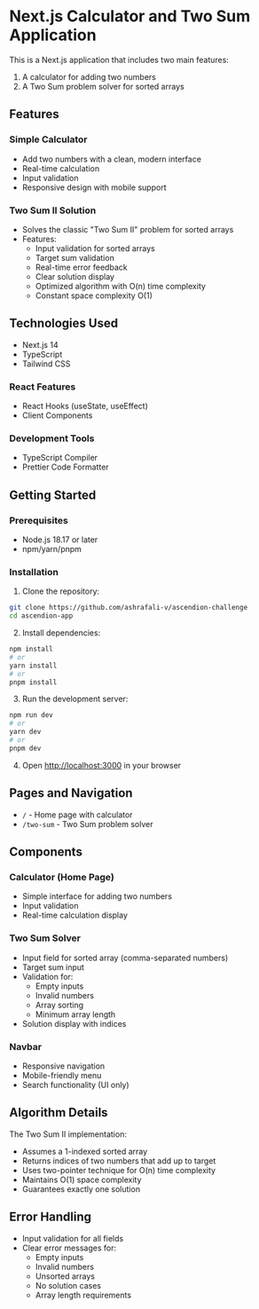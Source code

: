 # Next.js Calculator and Two Sum Application

This is a Next.js application that includes two main features:

1. A calculator for adding two numbers
2. A Two Sum problem solver for sorted arrays

## Features

### Simple Calculator

- Add two numbers with a clean, modern interface
- Real-time calculation
- Input validation
- Responsive design with mobile support

### Two Sum II Solution

- Solves the classic "Two Sum II" problem for sorted arrays
- Features:
  - Input validation for sorted arrays
  - Target sum validation
  - Real-time error feedback
  - Clear solution display
  - Optimized algorithm with O(n) time complexity
  - Constant space complexity O(1)

## Technologies Used

- Next.js 14
- TypeScript
- Tailwind CSS

### React Features
- React Hooks (useState, useEffect)
- Client Components

### Development Tools
- TypeScript Compiler
- Prettier Code Formatter

## Getting Started

### Prerequisites

- Node.js 18.17 or later
- npm/yarn/pnpm

### Installation

1. Clone the repository:

```bash
git clone https://github.com/ashrafali-v/ascendion-challenge
cd ascendion-app
```

2. Install dependencies:

```bash
npm install
# or
yarn install
# or
pnpm install
```

3. Run the development server:

```bash
npm run dev
# or
yarn dev
# or
pnpm dev
```

4. Open [http://localhost:3000](http://localhost:3000) in your browser

## Pages and Navigation

- `/` - Home page with calculator
- `/two-sum` - Two Sum problem solver

## Components

### Calculator (Home Page)

- Simple interface for adding two numbers
- Input validation
- Real-time calculation display

### Two Sum Solver

- Input field for sorted array (comma-separated numbers)
- Target sum input
- Validation for:
  - Empty inputs
  - Invalid numbers
  - Array sorting
  - Minimum array length
- Solution display with indices

### Navbar

- Responsive navigation
- Mobile-friendly menu
- Search functionality (UI only)

## Algorithm Details

The Two Sum II implementation:

- Assumes a 1-indexed sorted array
- Returns indices of two numbers that add up to target
- Uses two-pointer technique for O(n) time complexity
- Maintains O(1) space complexity
- Guarantees exactly one solution

## Error Handling

- Input validation for all fields
- Clear error messages for:
  - Empty inputs
  - Invalid numbers
  - Unsorted arrays
  - No solution cases
  - Array length requirements
